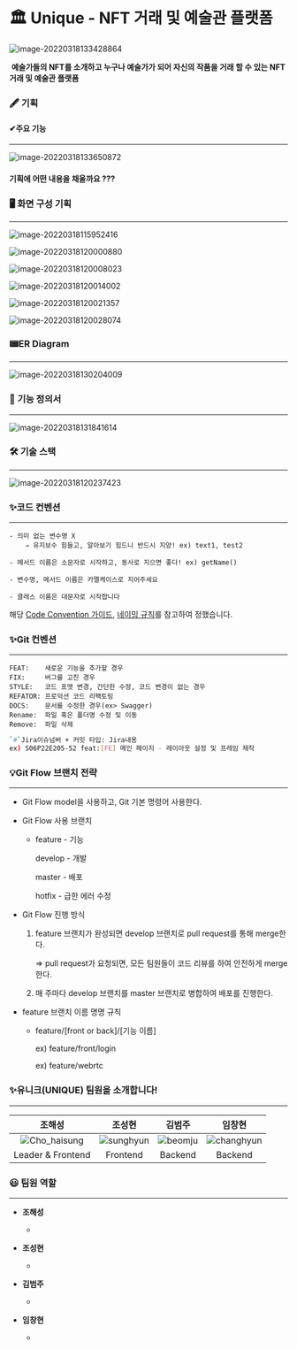# **🏛 Unique - NFT 거래 및 예술관 플랫폼**

![image-20220318133428864](README.assets/image-20220318133428864.png)

​ **예술가들의 NFT를 소개하고 누구나 예술가가 되어 자신의 작품을 거래 할 수 있는 NFT 거래 및 예술관 플랫폼**

### 🖋 기획

#### ✔주요 기능

<hr>

![image-20220318133650872](README.assets/image-20220318133650872.png)

#### 기획에 어떤 내용을 채울까요 ???

### 🖥 화면 구성 기획

<hr>

![image-20220318115952416](README.assets/image-20220318115952416.png)

![image-20220318120000880](README.assets/image-20220318120000880.png)

![image-20220318120008023](README.assets/image-20220318120008023.png)

![image-20220318120014002](README.assets/image-20220318120014002.png)

![image-20220318120021357](README.assets/image-20220318120021357.png)

![image-20220318120028074](README.assets/image-20220318120028074.png)

### 📟ER Diagram

<hr>

![image-20220318130204009](README.assets/image-20220318130204009.png)

### 📄 **기능 정의서**

<hr>

![image-20220318131841614](README.assets/image-20220318131841614.png)

### 🛠 기술 스택

<hr>

![image-20220318120237423](README.assets/image-20220318120237423.png)

### ✨코드 컨벤션

---

```
- 의미 없는 변수명 X
	⇒ 유지보수 힘들고, 알아보기 힘드니 반드시 지양! ex) text1, test2

- 메서드 이름은 소문자로 시작하고, 동사로 지으면 좋다! ex) getName()

- 변수명, 메서드 이름은 카멜케이스로 지어주세요

- 클래스 이름은 대문자로 시작합니다
```

해당 [Code Convention 가이드](https://udacity.github.io/git-styleguide/), [네이밍 규칙](https://tyboss.tistory.com/entry/Java-자바-네이밍-관습-java-naming-convention)를 참고하여 정했습니다.

### ✨Git 컨벤션

---

```
FEAT:    새로운 기능을 추가할 경우
FIX:     버그를 고친 경우
STYLE:   코드 포맷 변경, 간단한 수정, 코드 변경이 없는 경우
REFATOR: 프로덕션 코드 리팩토링
DOCS:    문서를 수정한 경우(ex> Swagger)
Rename:  파일 혹은 폴더명 수정 및 이동
Remove:  파일 삭제
```

```bash
`#`Jira이슈넘버 + 커밋 타입: Jira내용
ex) S06P22E205-52 feat:[FE] 메인 페이지 - 레이아웃 설정 및 프레임 제작
```

### 💡Git Flow 브랜치 전략

---

- Git Flow model을 사용하고, Git 기본 명령어 사용한다.

- Git Flow 사용 브랜치

  - feature - 기능

    develop - 개발

    master - 배포

    hotfix - 급한 에러 수정

- Git Flow 진행 방식

  1. feature 브랜치가 완성되면 develop 브랜치로 pull request를 통해 merge한다.

     ⇒ pull request가 요청되면, 모든 팀원들이 코드 리뷰를 하여 안전하게 merge한다.

  2. 매 주마다 develop 브랜치를 master 브랜치로 병합하여 배포를 진행한다.

- feature 브랜치 이름 명명 규칙

  - feature/[front or back]/[기능 이름]

    ex) feature/front/login

    ex) feature/webrtc

### ✨유니크(UNIQUE) 팀원을 소개합니다!

---

|                    조해성                     |                         조성현                         |                     **김범주**                     |                          임창현                          |
| :-------------------------------------------: | :----------------------------------------------------: | :------------------------------------------------: | :------------------------------------------------------: |
| ![Cho_haisung](README.assets/Cho_haisung.jpg) | ![sunghyun](README.assets/sunghyun-16475797899344.jpg) | ![beomju](README.assets/beomju-16475797929495.jpg) | ![changhyun](README.assets/changhyun-16475797945576.jpg) |
|               Leader & Frontend               |                        Frontend                        |                      Backend                       |                         Backend                          |

### 😃 팀원 역할

---

- **조해성**

  -

- **조성현**

  -

- **김범주**

  -

- **임창현**

  -
